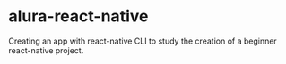 # alura-react-native
Creating an app with react-native CLI to study the creation of a beginner react-native project. 
